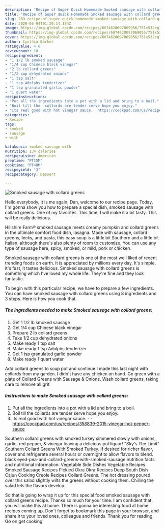 ```yaml
---
description: "Recipe of Super Quick Homemade Smoked sausage with collard greens"
title: "Recipe of Super Quick Homemade Smoked sausage with collard greens"
slug: 283-recipe-of-super-quick-homemade-smoked-sausage-with-collard-greens
date: 2020-06-04T01:20:14.184Z
image: https://img-global.cpcdn.com/recipes/6074620097069056/751x532cq70/smoked-sausage-with-collard-greens-recipe-main-photo.jpg
thumbnail: https://img-global.cpcdn.com/recipes/6074620097069056/751x532cq70/smoked-sausage-with-collard-greens-recipe-main-photo.jpg
cover: https://img-global.cpcdn.com/recipes/6074620097069056/751x532cq70/smoked-sausage-with-collard-greens-recipe-main-photo.jpg
author: Cynthia Barker
ratingvalue: 4.6
reviewcount: 10
recipeingredient:
- "1 1/2 lb smoked sausage"
- "1/4 cup Chinese black vinegar"
- "2 lb collard greens"
- "1/2 cup dehydrated onions"
- "1 tsp salt"
- "1 tsp Adolphs tenderizer"
- "1 tsp granulated garlic powder"
- "1 quart water"
recipeinstructions:
- "Put all the ingredients into a pot with a lid and bring to a boil."
- "Boil till the  collards are tender serve hope you enjoy."
- "Its real good with hot vinegar sauce.  https://cookpad.com/us/recipes/358839-2015-vinegar-hot-pepper-sauce"
categories:
- Recipe
tags:
- smoked
- sausage
- with

katakunci: smoked sausage with 
nutrition: 134 calories
recipecuisine: American
preptime: "PT15M"
cooktime: "PT48M"
recipeyield: "3"
recipecategory: Dessert

---
```



![Smoked sausage with collard greens](https://img-global.cpcdn.com/recipes/6074620097069056/751x532cq70/smoked-sausage-with-collard-greens-recipe-main-photo.jpg)

Hello everybody, it is me again, Dan, welcome to our recipe page. Today, I'm gonna show you how to prepare a special dish, smoked sausage with collard greens. One of my favorites. This time, I will make it a bit tasty. This will be really delicious.

Hillshire Farm® smoked sausage meets creamy pumpkin and collard greens in the ultimate comfort food dish, lasagna. Made with sausage, collard greens, leeks, and pasta, this easy soup is a little bit Southern and a little bit Italian, although there&#39;s also plenty of room to customize. You can use any type of sausage here, spicy, smoked, or mild, pork or chicken.

Smoked sausage with collard greens is one of the most well liked of recent trending foods on earth. It is appreciated by millions every day. It's simple, it's fast, it tastes delicious. Smoked sausage with collard greens is something which I've loved my whole life. They're fine and they look fantastic.


To begin with this particular recipe, we have to prepare a few ingredients. You can have smoked sausage with collard greens using 8 ingredients and 3 steps. Here is how you cook that.

<!--inarticleads1-->

##### The ingredients needed to make Smoked sausage with collard greens:

1. Get 1 1/2 lb smoked sausage
1. Get 1/4 cup Chinese black vinegar
1. Prepare 2 lb collard greens
1. Take 1/2 cup dehydrated onions
1. Make ready 1 tsp salt
1. Make ready 1 tsp Adolphs tenderizer
1. Get 1 tsp granulated garlic powder
1. Make ready 1 quart water


Add collard greens to soup pot and continue I made this last night with collards from my garden. I didn&#39;t have any chicken on hand. Go green with a plate of Collard Greens with Sausage &amp; Onions. Wash collard greens, taking care to remove all grit. 

<!--inarticleads2-->

##### Instructions to make Smoked sausage with collard greens:

1. Put all the ingredients into a pot with a lid and bring to a boil.
1. Boil till the  collards are tender serve hope you enjoy.
1. Its real good with hot vinegar sauce. -  - https://cookpad.com/us/recipes/358839-2015-vinegar-hot-pepper-sauce


Southern collard greens with smoked turkey simmered slowly with onions, garlic, red pepper, &amp; vinegar leaving a delicious pot liquor! &#34;Sky&#39;s The Limit&#34; Southern Collard Greens With Smoked Turkey. If desired for richer flavor, cover and refrigerate several hours or overnight to allow flavors to blend. black eyed-pea-and-collard-greens-with-smoked-sausage nutrition facts and nutritional information. Vegetable Side Dishes Vegetable Recipes Smoked Sausage Recipes Pickled Okra Okra Recipes Deep South Dish Cajun Cooking Creole Recipes Collard Greens. The hot dressing poured over this salad slightly wilts the greens without cooking them. Chilling the salad lets the flavors develop. 

So that is going to wrap it up for this special food smoked sausage with collard greens recipe. Thanks so much for your time. I am confident that you will make this at home. There is gonna be interesting food at home recipes coming up. Don't forget to bookmark this page in your browser, and share it to your loved ones, colleague and friends. Thank you for reading. Go on get cooking!
